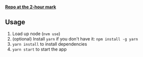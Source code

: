 #### [Repo at the 2-hour mark](https://github.com/gracjan-grala/shortener/tree/c3d98104d49d2f9b3104afea69a58f8e3d54457e)

## Usage

1. Load up node (`nvm use`)
1. (optional) Install `yarn` if you don't have it: `npm install -g yarn`
1. `yarn install` to install dependencies
1. `yarn start` to start the app
